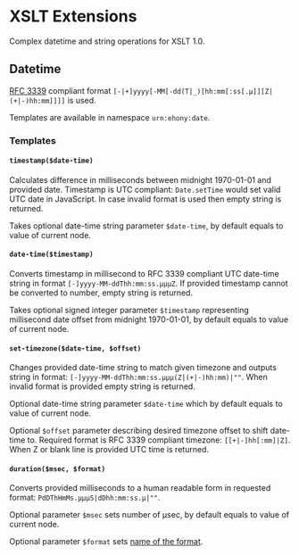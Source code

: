 # XSLT Extensions

Complex datetime and string operations for XSLT 1.0.

## Datetime
[RFC 3339](http://tools.ietf.org/html/rfc3339) compliant format `[-|+]yyyy[-MM[-dd(T|_)[hh:mm[:ss[.μ]][Z|(+|-)hh:mm]]]]` is used.

Templates are available in namespace `urn:ehony:date`.

### Templates

#### `timestamp($date-time)`

Calculates difference in milliseconds between midnight 1970-01-01 and provided date. Timestamp is UTC compliant: `Date.setTime` would set valid UTC date in JavaScript. In case invalid format is used then empty string is returned.

Takes optional date-time string parameter `$date-time`, by default equals to value of current node.

#### `date-time($timestamp)`

Converts timestamp in millisecond to RFC 3339 compliant UTC date-time string in format `[-]yyyy-MM-ddThh:mm:ss.μμμZ`. If provided timestamp cannot be converted to number, empty string is returned.
      
Takes optional signed integer parameter `$timestamp` representing millisecond date offset from midnight 1970-01-01, by default equals to value of current node.

#### `set-timezone($date-time, $offset)`

Changes provided date-time string to match given timezone and outputs string in format: `[-]yyyy-MM-ddThh:mm:ss.μμμ(Z|(+|-)hh:mm)|""`. When invalid format is provided empty string is returned.

Optional date-time string parameter `$date-time` which by default equals to value of current node.

Optional `$offset` parameter describing desired timezone offset to shift date-time to. Required format is RFC 3339 compliant timezone: `[[+|-]hh[:mm]|Z]`. When Z or blank line is provided UTC time is returned.

#### `duration($msec, $format)`

Converts provided milliseconds to a human readable form in requested format: `PdDThHmMs.μμμS|dDhh:mm:ss.μ|""`.

Optional parameter `$msec` sets number of μsec, by default equals to value of current node.

Optional parameter `$format` sets [name of the format](http://www.w3.org/TR/xmlschema-2/#duration).


